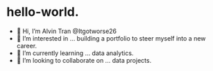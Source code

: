 # hello-world.
- 👋 Hi, I’m Alvin Tran @Itgotworse26
- 👀 I’m interested in ... building a portfolio to steer myself into a new career.
- 🌱 I’m currently learning ... data analytics.
- 💞️ I’m looking to collaborate on ... data projects.
